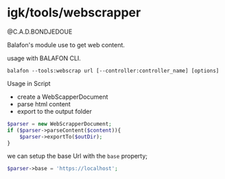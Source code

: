 # igk/tools/webscrapper

@C.A.D.BONDJEDOUE

Balafon's module use to get web content.

usage with BALAFON CLI.

```
balafon --tools:webscrap url [--controller:controller_name] [options]
```

Usage in Script
- create a WebScapperDocument
- parse html content 
- export to the output folder 

```php
$parser = new WebScrapperDocument;
if ($parser->parseContent($content)){
    $parser->exportTo($outDir);
}
```

we can setup the base Url with the `base` property;
```php
$parser->base = 'https://localhost';
```

